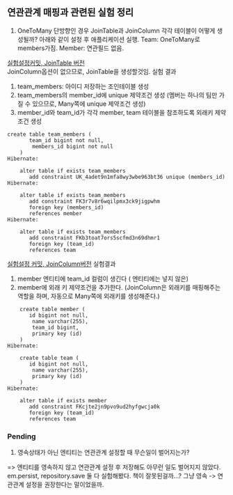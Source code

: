 ## 연관관계 매핑과 관련된 실험 정리

1. OneToMany 단방향인 경우 JoinTable과 JoinColumn 각각 테이블이 어떻게 생성될까? 
아래와 같이 설정 후 애플리케이션 실행. 
Team: OneToMany로 members가짐.
Member: 연관필드 없음.

[실험설정커밋, JoinTable 버전](https://github.com/lee95292/jpa-tests/commit/d66afa18545a51f72c1d52c82440e1b449c86a2e)  
JoinColumn옵션이 없으므로, JoinTable을 생성할것임.
실험 결과 
1. team_members: 아이디 저장하는 조인테이블 생성
2. team_members의 member_id에 unique 제약조건 생성
(멤버는 하나의 팀만 가질 수 있으므로, Many쪽에 unique 제약조건 생성)
3. member_id와 team_id가 각각 member, team 테이블을 참조하도록 외래키 제약조건 생성 
```shell
create table team_members (
       team_id bigint not null,
        members_id bigint not null
    )
Hibernate: 
    
    alter table if exists team_members 
       add constraint UK_4adet9n1mfa8wy3wbe963bt36 unique (members_id)
Hibernate: 
    
    alter table if exists team_members 
       add constraint FK3r7v8r6wqilpmx3ck9jigpwhm 
       foreign key (members_id) 
       references member
Hibernate: 
    
    alter table if exists team_members 
       add constraint FKb3toat7ors5scfmd3n69dhmr1 
       foreign key (team_id) 
       references team
```

[실험설정 커밋, JoinColumn버전](https://github.com/lee95292/jpa-tests/commit/5bc2ebe54a672ee4c708b964120af32d42a921a6)
실험결과 
1. member 엔티티에 team_id 컬럼이 생긴다 ( 엔티티에는 넣지 않은)
2. member에 외래 키 제약조건을 추가한다.
   (JoinColumn은 외래키를 매핑해주는 역할을 하며, 자동으로 Many쪽에 외래키를 생성해준다.)
```shell
    create table member (
       id bigint not null,
        name varchar(255),
        team_id bigint,
        primary key (id)
    )
Hibernate: 
    
    create table team (
       id bigint not null,
        name varchar(255),
        primary key (id)
    )
Hibernate: 
    
    alter table if exists member 
       add constraint FKcjte2jn9pvo9ud2hyfgwcja0k 
       foreign key (team_id) 
       references team
```

### Pending
1. 영속상태가 아닌 엔티티는 연관관계 설정할 때 무슨일이 벌어지는가?

=> 엔티티를 영속하지 않고 연관관계 설정 후 저장해도 아무런 일도 벌어지지 않았다.
em.persist, repository.save 둘 다 실험해봤다. 책이 잘못된걸까...? 그냥 영속 -> 연관관계 설정을 권장한다는 말이었을까.  